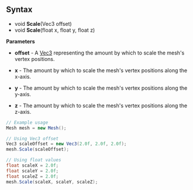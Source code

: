 ## Syntax

- void **Scale**(Vec3 offset)
- void **Scale**(float x, float y, float z)

**Parameters**

- **offset** - A [Vec3](link) representing the amount by which to scale the mesh's vertex positions.

- **x** - The amount by which to scale the mesh's vertex positions along the x-axis.

- **y** - The amount by which to scale the mesh's vertex positions along the y-axis.

- **z** - The amount by which to scale the mesh's vertex positions along the z-axis.

```c#
// Example usage
Mesh mesh = new Mesh();

// Using Vec3 offset
Vec3 scaleOffset = new Vec3(2.0f, 2.0f, 2.0f);
mesh.Scale(scaleOffset);

// Using float values
float scaleX = 2.0f;
float scaleY = 2.0f;
float scaleZ = 2.0f;
mesh.Scale(scaleX, scaleY, scaleZ);
```